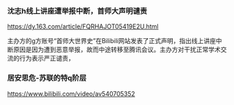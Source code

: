### 沈志h线上讲座遭举报中断，首师大声明谴责
https://dy.163.com/article/FQRHAJOT05419E2U.html

主办方的g方账号“首师大世界史”在Bilibili网站发表了正式声明，指出线上讲座中断原因是因为遭到恶意举报，故而中途转移至腾讯会议。主办方对干扰正常学术交流的行为表示严正谴责，

### 居安思危-苏联的特q阶层
https://www.bilibili.com/video/av540705352
